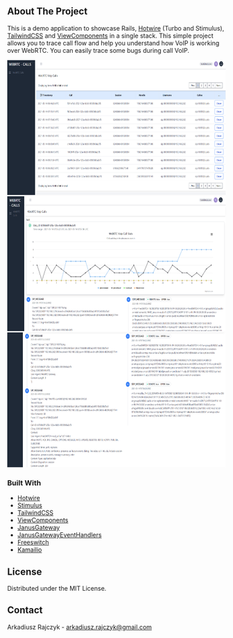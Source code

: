 
<!-- PROJECT LOGO -->

<!-- TABLE OF CONTENTS -->

<!-- ABOUT THE PROJECT -->
## About The Project
This is a demo application to showcase Rails, [Hotwire](https://hotwire.dev) (Turbo and Stimulus), [TailwindCSS](https://tailwindcss.com) and [ViewComponents](https://viewcomponent.org) in a single stack.
This simple project allows you to trace call flow and help you understand how VoIP is working over WebRTC.
You can easily trace some bugs during call VoIP. 


<img src="https://github.com/Daster15/WebRTCMonitor/blob/master/public/images/CallList.PNG" width="696" height="310" />
<img src="https://github.com/Daster15/WebRTCMonitor/blob/master/public/images/CallFlow1.PNG" width="696" height="310" />
<img src="https://github.com/Daster15/WebRTCMonitor/blob/master/public/images/CallFlow2.PNG" width="696" height="310" />




### Built With

* [Hotwire](https://hotwire.dev) 
* [Stimulus](https://stimulusjs.org)
* [TailwindCSS](https://tailwindcss.com)
* [ViewComponents](https://viewcomponent.org)
* [JanusGateway](https://janus.conf.meetecho.com/)
* [JanusGatewayEventHandlers](https://www.meetecho.com/blog/event-handlers-a-practical-example/)
* [Freeswitch](https://freeswitch.com/)
* [Kamailio](https://www.kamailio.org/)

<!-- GETTING STARTED -->


<!-- USAGE EXAMPLES -->


<!-- CONTRIBUTING -->

<!-- LICENSE -->
## License

Distributed under the MIT License.


<!-- CONTACT -->
## Contact

Arkadiusz Rajczyk  - arkadiusz.rajczyk@gmail.com







